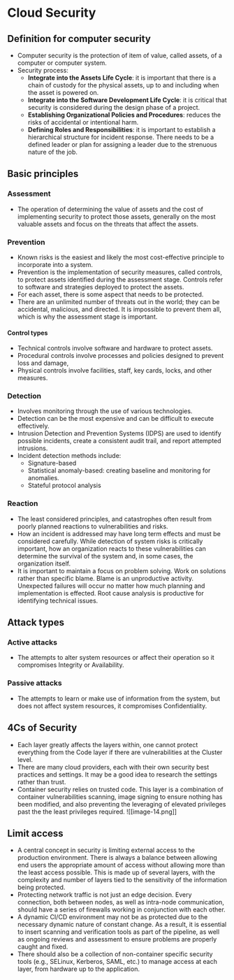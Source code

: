 # Cloud Security
## Definition for computer security
- Computer security is the protection of item of value, called assets, of a computer or computer system.
- Security process:
	- **Integrate into the Assets Life Cycle**: it is important that there is a chain of custody for the physical assets, up to and including when the asset is powered on.
	- **Integrate into the Software Development Life Cycle**: it is critical that security is considered during the design phase of a project.
	- **Establishing Organizational Policies and Procedures**: reduces the risks of accidental or intentional harm.
	- **Defining Roles and Responsibilities**: it is important to establish a hierarchical structure for incident response. There needs to be a defined leader or plan for assigning a leader due to the strenuous nature of the job.
## Basic principles
### Assessment
- The operation of determining the value of assets and the cost of implementing security to protect those assets, generally on the most valuable assets and focus on the threats that affect the assets.
### Prevention
- Known risks is the easiest and likely the most cost-effective principle to incorporate into a system.
- Prevention is the implementation of security measures, called controls, to protect assets identified during the assessment stage. Controls refer to software and strategies deployed to protect the assets.
- For each asset, there is some aspect that needs to be protected.
- There are an unlimited number of threats out in the world; they can be accidental, malicious, and directed. It is impossible to prevent them all, which is why the assessment stage is important.
#### Control types
- Technical controls involve software and hardware to protect assets.
- Procedural controls involve processes and policies designed to prevent loss and damage,
- Physical controls involve facilities, staff, key cards, locks, and other measures.
### Detection
- Involves monitoring through the use of various technologies.
- Detection can be the most expensive and can be difficult to execute effectively.
- Intrusion Detection and Prevention Systems (IDPS) are used to identify possible incidents, create a consistent audit trail, and report attempted intrusions.
- Incident detection methods include:
	- Signature-based
	- Statistical anomaly-based: creating baseline and monitoring for anomalies. 
	- Stateful protocol analysis
### Reaction
- The least considered principles, and catastrophes often result from poorly planned reactions to vulnerabilities and risks.
- How an incident is addressed may have long term effects and must be considered carefully. While detection of system risks is critically important, how an organization reacts to these vulnerabilities can determine the survival of the system and, in some cases, the organization itself.
- It is important to maintain a focus on problem solving. Work on solutions rather than specific blame. Blame is an unproductive activity. Unexpected failures will occur no matter how much planning and implementation is effected. Root cause analysis is productive for identifying technical issues.
## Attack types
### Active attacks
- The attempts to alter system resources or affect their operation so it compromises Integrity or Availability.
### Passive attacks
- The attempts to learn or make use of information from the system, but does not affect system resources, it compromises Confidentiality.
## 4Cs of Security
- Each layer greatly affects the layers within, one cannot protect everything from the Code layer if there are vulnerabilities at the Cluster level.
- There are many cloud providers, each with their own security best practices and settings. It may be a good idea to research the settings rather than trust.
- Container security relies on trusted code. This layer is a combination of container vulnerabilities scanning, image signing to ensure nothing has been modified, and also preventing the leveraging of elevated privileges past the the least privileges required.
![[image-14.png]]
## Limit access
- A central concept in security is limiting external access to the production environment. There is always a balance between allowing end users the appropriate amount of access without allowing more than the least access possible. This is made up of several layers, with the complexity and number of layers tied to the sensitivity of the information being protected.
- Protecting network traffic is not just an edge decision. Every connection, both between nodes, as well as intra-node communication, should have a series of firewalls working in conjunction with each other.
- A dynamic CI/CD environment may not be as protected due to the necessary dynamic nature of constant change. As a result, it is essential to insert scanning and verification tools as part of the pipeline, as well as ongoing reviews and assessment to ensure problems are properly caught and fixed.
- There should also be a collection of non-container specific security tools (e.g., SELinux, Kerberos, SAML, etc.) to manage access at each layer, from hardware up to the application.